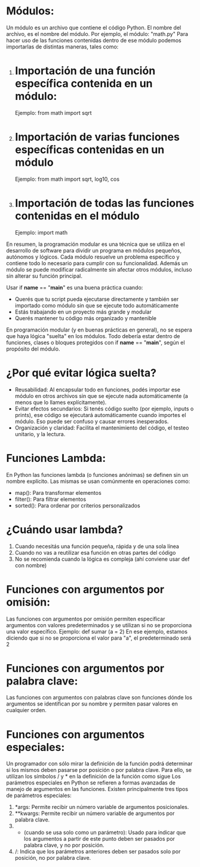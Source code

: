 # Módulos:

Un módulo es un archivo que contiene el código Python. El nombre del archivo, es el nombre del módulo. Por ejemplo, el módulo: "math.py"
Para hacer uso de las funciones contenidas dentro de ese módulo podemos importarlas de distintas maneras, tales como:

1) # Importación de una función específica contenida en un módulo:
    Ejemplo: from math import sqrt

2) # Importación de varias funciones específicas contenidas en un módulo
    Ejemplo: from math import sqrt, log10, cos

3) # Importación de todas las funciones contenidas en el módulo
    Ejemplo: import math

En resumen, la programación modular es una técnica que se utiliza en el desarrollo de software para dividir un programa en módulos pequeños, autónomos y lógicos. Cada módulo
resuelve un problema específico y contiene todo lo necesario para cumplir con su funcionalidad. Además un módulo se puede modificar radicalmente sin afectar otros módulos, incluso sin 
alterar su función principal.

Usar if __name__ == "__main__" es una buena práctica cuando:
* Querés que tu script pueda ejecutarse directamente y también ser importado como módulo sin que se ejecute todo automáticamente
* Estás trabajando en un proyecto más grande y modular
* Querés mantener tu código más organizado y mantenible

En programación modular (y en buenas prácticas en general), no se espera que haya lógica "suelta" en los módulos. Todo debería estar dentro de funciones, clases o bloques protegidos 
con if __name__ == "__main__", según el propósito del módulo.

# ¿Por qué evitar lógica suelta?
* Reusabilidad: Al encapsular todo en funciones, podés importar ese módulo en otros archivos sin que se ejecute nada automáticamente (a menos que lo llames explícitamente).
* Evitar efectos secundarios: Si tenés código suelto (por ejemplo, inputs o prints), ese código se ejecutará automáticamente cuando importes el módulo. Eso puede ser confuso 
y causar errores inesperados.
* Organización y claridad: Facilita el mantenimiento del código, el testeo unitario, y la lectura.

# Funciones Lambda:
En Python las funciones lambda (o funciones anónimas) se definen sin un nombre explícito. Las mismas se usan comúnmente en operaciones como:
* map(): Para transformar elementos
* filter(): Para filtrar elementos
* sorted(): Para ordenar por criterios personalizados

# ¿Cuándo usar lambda?
1) Cuando necesitás una función pequeña, rápida y de una sola línea
2) Cuando no vas a reutilizar esa función en otras partes del código
3) No se recomienda cuando la lógica es compleja (ahí conviene usar def con nombre)

# Funciones con argumentos por omisión:
Las funciones con argumentos por omisión permiten especificar argumentos con valores predeterminados y se utilizan si no se proporciona una valor específico.
Ejemplo: def sumar (a = 2) 
En ese ejemplo, estamos diciendo que si no se proporciona el valor para "a", el predeterminado será 2

# Funciones con argumentos por palabra clave:
Las funciones con argumentos con palabras clave son funciones dónde los argumentos se identifican por su nombre y permiten pasar valores en cualquier orden.

# Funciones con argumentos especiales:
Un programador con sólo mirar la definición de la función podrá determinar si los mismos deben pasarse por posición o por palabra clave. Para ello, se utilizan los símbolos / y * 
en la definición de la función como sigue Los parámetros especiales en Python se refieren a formas avanzadas de manejo de argumentos en las funciones. Existen principalmente tres tipos de parámetros especiales:
1) *args: Permite recibir un número variable de argumentos posicionales.
2) **kwargs: Permite recibir un número variable de argumentos por palabra clave.
3) * (cuando se usa solo como un parámetro): Usado para indicar que los argumentos a partir de este punto deben ser pasados por palabra clave, y no por posición.
4) /: Indica que los parámetros anteriores deben ser pasados solo por posición, no por palabra clave.